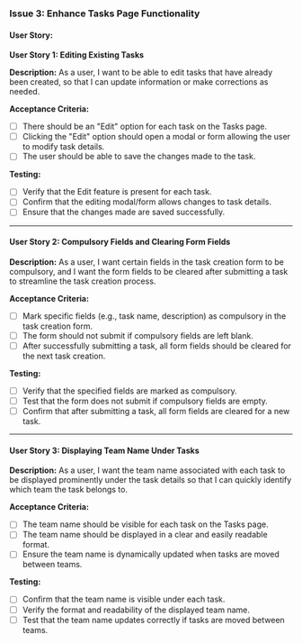 ### **Issue 3: Enhance Tasks Page Functionality**

#### User Story:

**User Story 1: Editing Existing Tasks**

**Description:**
As a user, I want to be able to edit tasks that have already been created, so that I can update information or make corrections as needed.

**Acceptance Criteria:**
- [ ] There should be an "Edit" option for each task on the Tasks page.
- [ ] Clicking the "Edit" option should open a modal or form allowing the user to modify task details.
- [ ] The user should be able to save the changes made to the task.

**Testing:**
- [ ] Verify that the Edit feature is present for each task.
- [ ] Confirm that the editing modal/form allows changes to task details.
- [ ] Ensure that the changes made are saved successfully.

---

#### User Story 2: Compulsory Fields and Clearing Form Fields

**Description:**
As a user, I want certain fields in the task creation form to be compulsory, and I want the form fields to be cleared after submitting a task to streamline the task creation process.

**Acceptance Criteria:**
- [ ] Mark specific fields (e.g., task name, description) as compulsory in the task creation form.
- [ ] The form should not submit if compulsory fields are left blank.
- [ ] After successfully submitting a task, all form fields should be cleared for the next task creation.

**Testing:**
- [ ] Verify that the specified fields are marked as compulsory.
- [ ] Test that the form does not submit if compulsory fields are empty.
- [ ] Confirm that after submitting a task, all form fields are cleared for a new task.

---

#### User Story 3: Displaying Team Name Under Tasks

**Description:**
As a user, I want the team name associated with each task to be displayed prominently under the task details so that I can quickly identify which team the task belongs to.

**Acceptance Criteria:**
- [ ] The team name should be visible for each task on the Tasks page.
- [ ] The team name should be displayed in a clear and easily readable format.
- [ ] Ensure the team name is dynamically updated when tasks are moved between teams.

**Testing:**
- [ ] Confirm that the team name is visible under each task.
- [ ] Verify the format and readability of the displayed team name.
- [ ] Test that the team name updates correctly if tasks are moved between teams.
